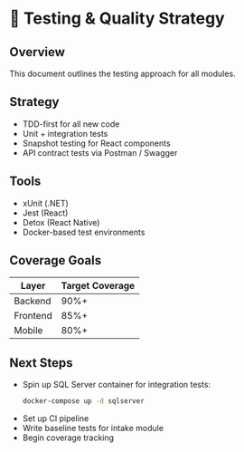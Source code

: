 # 🧪 Testing & Quality Strategy

## Overview

This document outlines the testing approach for all modules.

## Strategy

- TDD-first for all new code
- Unit + integration tests
- Snapshot testing for React components
- API contract tests via Postman / Swagger

## Tools

- xUnit (.NET)
- Jest (React)
- Detox (React Native)
- Docker-based test environments

## Coverage Goals

| Layer        | Target Coverage |
|--------------|------------------|
| Backend      | 90%+             |
| Frontend     | 85%+             |
| Mobile       | 80%+             |

## Next Steps

- Spin up SQL Server container for integration tests:
  ```bash
  docker-compose up -d sqlserver
  ```
- Set up CI pipeline
- Write baseline tests for intake module
- Begin coverage tracking